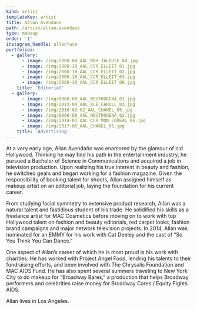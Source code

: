 ```yaml
---
kind: artist
templateKey: artist
title: Allan Avendano
path: /artist/allan-avendano
type: makeup
order: '1'
instagram_handle: allanface
portfolios:
  - gallery:
      - image: /img/2008-04_AAL_MQH_JALOUSE_04.jpg
      - image: /img/2008-10_AAL_CCR_ELLEIT_01.jpg
      - image: /img/2008-10_AAL_CCR_ELLEIT_02.jpg
      - image: /img/2008-10_AAL_CCR_ELLEIT_03.jpg
      - image: /img/2008-10_AAL_CCR_ELLEIT_08.jpg
    title: 'Editorial'
  - gallery:
      - image: /img/0000-00_AAL_NEUTROGENA_01.jpg
      - image: /img/2013-09_AAL_KLE_CAROLL_03.jpg
      - image: /img/2016-02-02_AAL_CHANEL_05.jpg
      - image: /img/0000-00_AAL_NEUTROGENA_02.jpg
      - image: /img/2014-03_AAL_CCR_MQN_LOREAL_06.jpg
      - image: /img/2017-05_AAL_CHANEL_05.jpg
    title: 'Advertising'
---
```

At a very early age, Allan Avendaño was enamored by the glamour of old Hollywood. Thinking he may find his path in the entertainment industry, he pursued a Bachelor of Science in Communications and acquired a job in television production. Upon realizing his true interest in beauty and fashion, he switched gears and began working for a fashion magazine. Given the responsibility of booking talent for shoots, Allan assigned himself as makeup artist on an editorial job, laying the foundation for his current career.

From studying facial symmetry to extensive product research, Allan was a natural talent and fastidious student of his trade. He solidified his skills as a freelance artist for MAC Cosmetics before moving on to work with top Hollywood talent on fashion and beauty editorials, red carpet looks, fashion brand campaigns and major network television projects. In 2014, Allan was nominated for an EMMY for his work with Cat Deeley and the cast of “So You Think You Can Dance.”

One aspect of Allan’s career of which he is most proud is his work with charities. He has worked with Project Angel Food, lending his talents to their fundraising efforts, and been involved with The Chrysalis Foundation and MAC AIDS Fund. He has also spent several summers traveling to New York City to do makeup for “Broadway Bares,” a production that helps Broadway performers and celebrities raise money for Broadway Cares / Equity Fights AIDS.

Allan lives in Los Angeles.